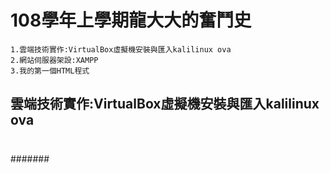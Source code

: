# 108學年上學期龍大大的奮鬥史

```
1.雲端技術實作:VirtualBox虛擬機安裝與匯入kalilinux ova
2.網站伺服器架設:XAMPP
3.我的第一個HTML程式

```
## 雲端技術實作:VirtualBox虛擬機安裝與匯入kalilinux ova
```

```
###

####

#####

#######
